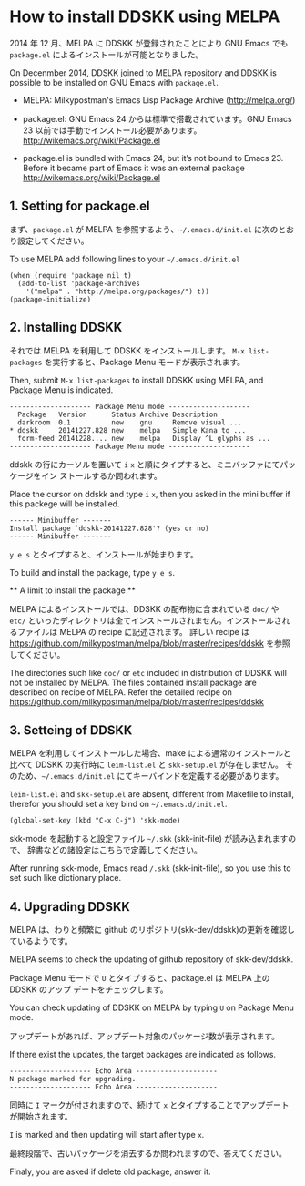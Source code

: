 # How to install DDSKK using MELPA

2014 年 12 月、MELPA に DDSKK が登録されたことにより GNU Emacs でも `package.el` によるインストールが可能となりました。

On Decenmber 2014, DDSKK joined to MELPA repository and DDSKK is possible to be installed
on GNU Emacs with `package.el`.

 * MELPA: Milkypostman's Emacs Lisp Package Archive (http://melpa.org/)

 * package.el: GNU Emacs 24 からは標準で搭載されています。GNU Emacs 23 以前では手動でインストール必要があります。
http://wikemacs.org/wiki/Package.el

 * package.el is bundled with Emacs 24, but it’s not bound to Emacs 23. Before it became
part of Emacs it was an external package
http://wikemacs.org/wiki/Package.el


## 1. Setting for package.el

まず、`package.el` が MELPA を参照するよう、`~/.emacs.d/init.el` に次のとおり設定してください。

To use MELPA add following lines to your `~/.emacs.d/init.el`

```
(when (require 'package nil t)
  (add-to-list 'package-archives
    '("melpa" . "http://melpa.org/packages/") t))
(package-initialize)
```

## 2. Installing DDSKK

それでは MELPA を利用して DDSKK をインストールします。
`M-x list-packages` を実行すると、Package Menu モードが表示されます。

Then, submit `M-x list-packages` to install DDSKK using MELPA, and Package Menu is indicated. 


```
-------------------- Package Menu mode --------------------
  Package   Version      Status Archive Description
  darkroom  0.1          new    gnu     Remove visual ...
* ddskk     20141227.828 new    melpa   Simple Kana to ...
  form-feed 20141228.... new    melpa   Display ^L glyphs as ...
-------------------- Package Menu mode --------------------
```

ddskk の行にカーソルを置いて `i` `x` と順にタイプすると、ミニバッファにてパッケージをイン
ストールするか問われます。

Place the cursor on ddskk and type `i` `x`, then you asked in the mini buffer if
this packege will be installed.

```
------ Minibuffer -------
Install package `ddskk-20141227.828'? (yes or no)
------ Minibuffer -------
```

`y e s` とタイプすると、インストールが始まります。

To build and install the package, type `y e s`.

** A limit to install the package **

MELPA によるインストールでは、DDSKK の配布物に含まれている `doc/` や `etc/` といったディレクトリは全てインストールされません。インストールされるファイルは MELPA の recipe に記述されます。
詳しい recipe は https://github.com/milkypostman/melpa/blob/master/recipes/ddskk
を参照してください。

The directories such like `doc/` or `etc` included in distribution of DDSKK will not be installed by MELPA.
The files contained install package are described on recipe of MELPA.
Refer the detailed recipe on https://github.com/milkypostman/melpa/blob/master/recipes/ddskk

## 3. Setteing of DDSKK

MELPA を利用してインストールした場合、make による通常のインストールと比べて DDSKK の実行時に `leim-list.el` と `skk-setup.el` が存在しません。
そのため、`~/.emacs.d/init.el` にてキーバインドを定義する必要があります。

`leim-list.el` and `skk-setup.el` are absent, different from Makefile to install, therefor
you should set a key bind on `~/.emacs.d/init.el`.

```
(global-set-key (kbd "C-x C-j") 'skk-mode)
```

skk-mode を起動すると設定ファイル `~/.skk` (skk-init-file) が読み込まれますので、
辞書などの諸設定はこちらで定義してください。

After running skk-mode, Emacs read `/.skk` (skk-init-file), so
you use this to set such like dictionary place.

## 4. Upgrading DDSKK

MELPA は、わりと頻繁に github のリポジトリ(skk-dev/ddskk)の更新を確認しているようです。

MELPA seems to check the updating of github repository of skk-dev/ddskk.

Package Menu モードで `U` とタイプすると、package.el は MELPA 上の DDSKK のアップ
デートをチェックします。

You can check updating of DDSKK on MELPA by typing `U` on Package Menu mode.

アップデートがあれば、アップデート対象のパッケージ数が表示されます。

If there exist the updates, the target packages are indicated as follows.

```
-------------------- Echo Area --------------------
N package marked for upgrading.
-------------------- Echo Area --------------------
```

同時に `I` マークが付されますので、続けて `x` とタイプすることでアップデートが開始されます。

`I` is marked and then updating will start after type `x`.

最終段階で、古いパッケージを消去するか問われますので、答えてください。

Finaly, you are asked if delete old package, answer it.